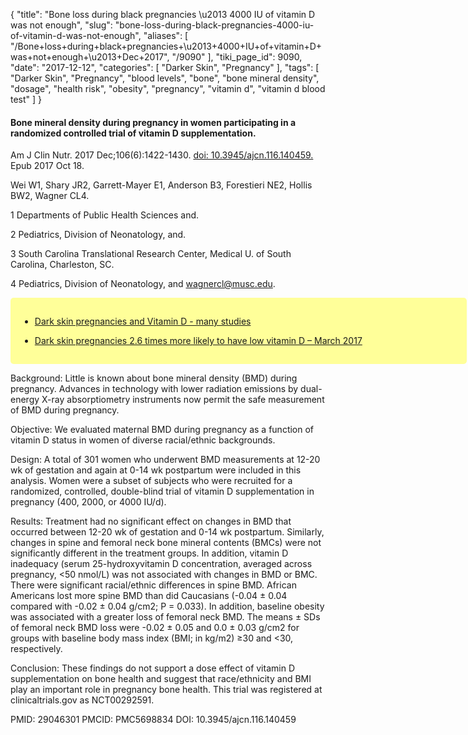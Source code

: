 {
    "title": "Bone loss during black pregnancies \u2013 4000 IU of vitamin D was not enough",
    "slug": "bone-loss-during-black-pregnancies-4000-iu-of-vitamin-d-was-not-enough",
    "aliases": [
        "/Bone+loss+during+black+pregnancies+\u2013+4000+IU+of+vitamin+D+was+not+enough+\u2013+Dec+2017",
        "/9090"
    ],
    "tiki_page_id": 9090,
    "date": "2017-12-12",
    "categories": [
        "Darker Skin",
        "Pregnancy"
    ],
    "tags": [
        "Darker Skin",
        "Pregnancy",
        "blood levels",
        "bone",
        "bone mineral density",
        "dosage",
        "health risk",
        "obesity",
        "pregnancy",
        "vitamin d",
        "vitamin d blood test"
    ]
}


#### Bone mineral density during pregnancy in women participating in a randomized controlled trial of vitamin D supplementation.

Am J Clin Nutr. 2017 Dec;106(6):1422-1430. [doi: 10.3945/ajcn.116.140459.](https://doi.org/10.3945/ajcn.116.140459.) Epub 2017 Oct 18.

Wei W1, Shary JR2, Garrett-Mayer E1, Anderson B3, Forestieri NE2, Hollis BW2, Wagner CL4.

1 Departments of Public Health Sciences and.

2 Pediatrics, Division of Neonatology, and.

3 South Carolina Translational Research Center, Medical U. of South Carolina, Charleston, SC.

4 Pediatrics, Division of Neonatology, and wagnercl@musc.edu.

<div class="border" style="background-color:#FF9;padding:15px;margin:10px 0;border-radius:5px;width:700px">

* [Dark skin pregnancies and Vitamin D - many studies](/posts/dark-skin-pregnancies-and-vitamin-d-many-studies)

* [Dark skin pregnancies 2.6 times more likely to have low vitamin D – March 2017](/posts/dark-skin-pregnancies-26-times-more-likely-to-have-low-vitamin-d)

</div>

Background: Little is known about bone mineral density (BMD) during pregnancy. Advances in technology with lower radiation emissions by dual-energy X-ray absorptiometry instruments now permit the safe measurement of BMD during pregnancy.

Objective: We evaluated maternal BMD during pregnancy as a function of vitamin D status in women of diverse racial/ethnic backgrounds.

Design: A total of 301 women who underwent BMD measurements at 12-20 wk of gestation and again at 0-14 wk postpartum were included in this analysis. Women were a subset of subjects who were recruited for a randomized, controlled, double-blind trial of vitamin D supplementation in pregnancy (400, 2000, or 4000 IU/d).

Results: Treatment had no significant effect on changes in BMD that occurred between 12-20 wk of gestation and 0-14 wk postpartum. Similarly, changes in spine and femoral neck bone mineral contents (BMCs) were not significantly different in the treatment groups. In addition, vitamin D inadequacy (serum 25-hydroxyvitamin D concentration, averaged across pregnancy, <50 nmol/L) was not associated with changes in BMD or BMC. There were significant racial/ethnic differences in spine BMD. African Americans lost more spine BMD than did Caucasians (-0.04 ± 0.04 compared with -0.02 ± 0.04 g/cm2; P = 0.033). In addition, baseline obesity was associated with a greater loss of femoral neck BMD. The means ± SDs of femoral neck BMD loss were -0.02 ± 0.05 and 0.0 ± 0.03 g/cm2 for groups with baseline body mass index (BMI; in kg/m2) ≥30 and <30, respectively.

Conclusion: These findings do not support a dose effect of vitamin D supplementation on bone health and suggest that race/ethnicity and BMI play an important role in pregnancy bone health. This trial was registered at clinicaltrials.gov as NCT00292591.

PMID: 29046301 PMCID: PMC5698834 DOI: 10.3945/ajcn.116.140459